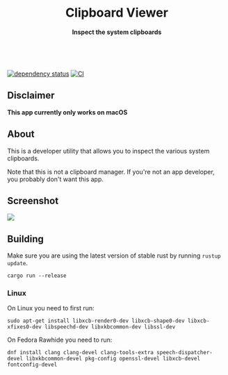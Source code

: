 <div align="center">
	<h1>Clipboard Viewer</h1>
	<p>
		<b>Inspect the system clipboards</b>
	</p>
	<br>
	<br>
	<br>
</div>

[![dependency status](https://deps.rs/repo/github/a-isaiahharvey/rust-macios/status.svg)](https://deps.rs/repo/github/a-isaiahharvey/rust-macios)
[![CI](https://github.com/a-isaiahharvey/clipboard-viewer/actions/workflows/rust.yml/badge.svg)](https://github.com/a-isaiahharvey/clipboard-viewer/actions/workflows/rust.yml)

## Disclaimer

**This app currently only works on macOS**

## About

This is a developer utility that allows you to inspect the various system clipboards.

Note that this is not a clipboard manager. If you're not an app developer, you probably don't want this app.

## Screenshot

![](docs/images/Screenshot%202022-10-28%20at%2007.54.55.png)


## Building

Make sure you are using the latest version of stable rust by running `rustup update`.

`cargo run --release`

### Linux

On Linux you need to first run:

`sudo apt-get install libxcb-render0-dev libxcb-shape0-dev libxcb-xfixes0-dev libspeechd-dev libxkbcommon-dev libssl-dev`

On Fedora Rawhide you need to run:

`dnf install clang clang-devel clang-tools-extra speech-dispatcher-devel libxkbcommon-devel pkg-config openssl-devel libxcb-devel fontconfig-devel`

